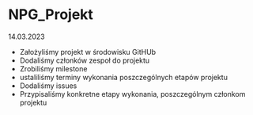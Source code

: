 # NPG_Projekt

14.03.2023

- Założyliśmy projekt w środowisku GitHUb
- Dodaliśmy członków zespoł do projektu
- Zrobiliśmy milestone
- ustaliliśmy terminy wykonania poszczególnych etapów projektu
- Dodaliśmy issues
- Przypisaliśmy konkretne etapy wykonania, poszczególnym członkom projektu


